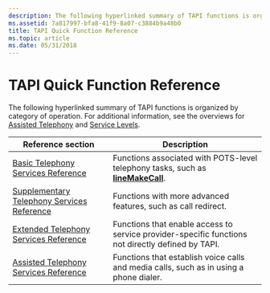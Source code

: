 ```yaml
---
description: The following hyperlinked summary of TAPI functions is organized by category of operation. For additional information, see the overviews for Assisted Telephony and Service Levels.
ms.assetid: 7a817997-bfa8-41f9-8a07-c3884b9a48b0
title: TAPI Quick Function Reference
ms.topic: article
ms.date: 05/31/2018
---
```


# TAPI Quick Function Reference

The following hyperlinked summary of TAPI functions is organized by category of operation. For additional information, see the overviews for [Assisted Telephony](./assisted-telephony-overview.md) and [Service Levels](./tapi-levels-of-service.md).



| Reference section                                                                            | Description                                                                                         |
|----------------------------------------------------------------------------------------------|-----------------------------------------------------------------------------------------------------|
| [Basic Telephony Services Reference](basic-telephony-services-reference.md)                 | Functions associated with POTS-level telephony tasks, such as [**lineMakeCall**](/windows/desktop/api/Tapi/nf-tapi-linemakecall). |
| [Supplementary Telephony Services Reference](supplementary-telephony-services-reference.md) | Functions with more advanced features, such as call redirect.                                       |
| [Extended Telephony Services Reference](extended-telephony-services-reference.md)           | Functions that enable access to service provider-specific functions not directly defined by TAPI.   |
| [Assisted Telephony Services Reference](assisted-telephony-services-reference.md)           | Functions that establish voice calls and media calls, such as in using a phone dialer.              |



 

 

 
